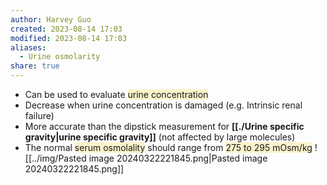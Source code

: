 ```yaml
---
author: Harvey Guo
created: 2023-08-14 17:03
modified: 2023-08-14 17:03
aliases:
  - Urine osmolarity
share: true
---
```

- Can be used to evaluate <span style="background:rgba(240, 200, 0, 0.2)">urine concentration</span>
- Decrease when urine concentration is damaged (e.g. Intrinsic renal failure)
- More accurate than the dipstick measurement for **[[./Urine specific gravity|urine specific gravity]]** (not affected by large molecules)
- The normal <span style="background:rgba(240, 200, 0, 0.2)">serum osmolality</span> should range from <span style="background:rgba(240, 200, 0, 0.2)">275 to 295 mOsm/kg</span>
![[../img/Pasted image 20240322221845.png|Pasted image 20240322221845.png]]
